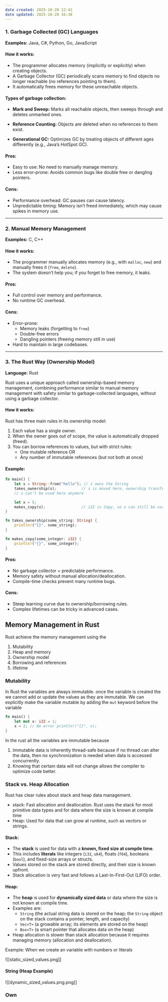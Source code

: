 ```yaml
---
date created: 2025-10-20 12:42
date updated: 2025-10-20 16:38
---
```


### 1. **Garbage Collected (GC) Languages**

**Examples:** Java, C#, Python, Go, JavaScript

#### How it works:

- The programmer allocates memory (implicitly or explicitly) when creating objects.
- A Garbage Collector (GC) periodically scans memory to find objects no longer reachable (no references pointing to them).
- It automatically frees memory for these unreachable objects.

#### Types of garbage collection:

- **Mark and Sweep:** Marks all reachable objects, then sweeps through and deletes unmarked ones.

- **Reference Counting:** Objects are deleted when no references to them exist.

- **Generational GC:** Optimizes GC by treating objects of different ages differently (e.g., Java’s HotSpot GC).

#### Pros:

- Easy to use: No need to manually manage memory.
- Less error-prone: Avoids common bugs like double free or dangling pointers.

#### Cons:

- Performance overhead: GC pauses can cause latency.
- Unpredictable timing: Memory isn’t freed immediately, which may cause spikes in memory use.

---

### 2. **Manual Memory Management**

**Examples:** C, C++

#### How it works:

- The programmer manually allocates memory (e.g., with `malloc`, `new`) and manually frees it (`free`, `delete`).
- The system doesn’t help you; if you forget to free memory, it leaks.

#### Pros:

- Full control over memory and performance.
- No runtime GC overhead.

#### Cons:

- Error-prone:
  - Memory leaks (forgetting to `free`)
  - Double-free errors
  - Dangling pointers (freeing memory still in use)
- Hard to maintain in large codebases.

---

### 3. **The Rust Way (Ownership Model)**

**Language:** Rust

Rust uses a unique approach called ownership-based memory management, combining performance similar to manual memory management with safety similar to garbage-collected languages, without using a garbage collector.

#### How it works:

Rust has three main rules in its ownership model:

1. Each value has a single owner.
2. When the owner goes out of scope, the value is automatically dropped (freed).
3. You can borrow references to values, but with strict rules:
   - One mutable reference OR
   - Any number of immutable references (but not both at once)

#### Example:

```rust
fn main() {
    let s = String::from("hello"); // s owns the String
    takes_ownership(s);           // s is moved here, ownership transferred
    // s can’t be used here anymore

    let x = 5;
    makes_copy(x);                // i32 is Copy, so x can still be used
}

fn takes_ownership(some_string: String) {
    println!("{}", some_string);
}

fn makes_copy(some_integer: i32) {
    println!("{}", some_integer);
}
```

#### Pros:

- No garbage collector = predictable performance.
- Memory safety without manual allocation/deallocation.
- Compile-time checks prevent many runtime bugs.

#### Cons:

- Steep learning curve due to ownership/borrowing rules.
- Complex lifetimes can be tricky in advanced cases.

## Memory Management in Rust

Rust achieve the memory management using the

1. Mutability
2. Heap and memory
3. Ownership model
4. Borrowing and references
5. lifetime

### Mutability

In Rust the variables are always immutable. once the variable is created the we cannot add or update the values as they are immutable. We can explicitly make the variable mutable by adding the `mut` keyword before the variable

```rust
fn main() { 
	let mut x: i32 = 1; 
	x = 2; // No error println!("{}", x); 
}
```

In the rust all the variables are immutable because

1. Immutable data is inherently thread-safe because if no thread can alter the data, then no synchronization is needed when data is accessed concurrently.
2. Knowing that certain data will not change allows the compiler to optimize code better.

### Stack vs. Heap Allocation

Rust  has clear rules about stack and heap data management.

- stack: Fast allocation and deallocation. Rust uses the stack for most primitive data types and for data where the size is known at compile time
- Heap: Used for data that can grow at runtime, such as vectors or strings.

#### Stack:

- The **stack** is used for data with a **known, fixed size at compile time**.
- This includes **literals** like integers (`i32`, `u64`), floats (`f64`), booleans (`bool`), and fixed-size arrays or structs.
- Values stored on the stack are stored directly, and their size is known upfront.
- Stack allocation is very fast and follows a Last-In-First-Out (LIFO) order.

#### Heap:

- The **heap** is used for **dynamically sized data** or data where the size is not known at compile time.
- Examples are:
  - `String` (the actual string data is stored on the heap; the `String` object on the stack contains a pointer, length, and capacity)
  - `Vec<T>` (a growable array; its elements are stored on the heap)
  - `Box<T>` (a smart pointer that allocates data on the heap)
- Heap allocation is slower than stack allocation because it requires managing memory (allocation and deallocation).

Example:
When we create an variable with numbers or literals

![[static_sized_values.png]]

#### String (Heap Example)

![[dynamic_sized_values.png.png]]
### Own